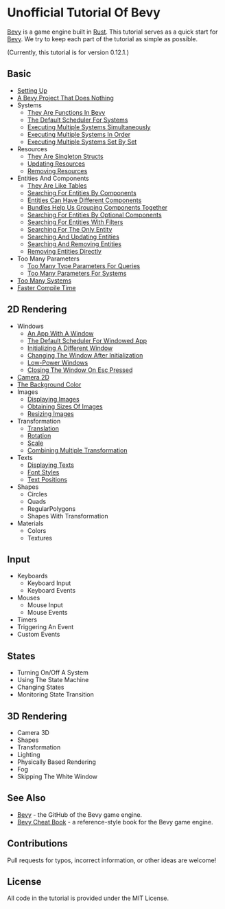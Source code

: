 # Unofficial Tutorial Of Bevy

[Bevy](https://bevyengine.org/) is a game engine built in [Rust](https://www.rust-lang.org/).
This tutorial serves as a quick start for [Bevy](https://bevyengine.org/).
We try to keep each part of the tutorial as simple as possible.

(Currently, this tutorial is for version 0.12.1.)

## Basic

* [Setting Up](./tutorial/setting_up.md)
* [A Bevy Project That Does Nothing](./tutorial/a_bevy_project_that_does_nothing.md)
* Systems
  * [They Are Functions In Bevy](./tutorial/they_are_functions_in_bevy.md)
  * [The Default Scheduler For Systems](./tutorial/the_default_scheduler_for_systems.md)
  * [Executing Multiple Systems Simultaneously](./tutorial/executing_multiple_systems_simultaneously.md)
  * [Executing Multiple Systems In Order](./tutorial/executing_multiple_systems_in_order.md)
  * [Executing Multiple Systems Set By Set](./tutorial/executing_multiple_systems_set_by_set.md)
* Resources
  * [They Are Singleton Structs](./tutorial/they_are_singleton_structs.md)
  * [Updating Resources](./tutorial/updating_resources.md)
  * [Removing Resources](./tutorial/removing_resources.md)
* Entities And Components
  * [They Are Like Tables](./tutorial/they_are_like_tables.md)
  * [Searching For Entities By Components](./tutorial/searching_for_entities_by_components.md)
  * [Entities Can Have Different Components](./tutorial/entities_can_have_different_components.md)
  * [Bundles Help Us Grouping Components Together](./tutorial/bundles_help_us_grouping_components_together.md)
  * [Searching For Entities By Optional Components](./tutorial/searching_for_entities_by_optional_components.md)
  * [Searching For Entities With Filters](./tutorial/searching_for_entities_with_filters.md)
  * [Searching For The Only Entity](./tutorial/searching_for_the_only_entity.md)
  * [Searching And Updating Entities](./tutorial/searching_and_updating_entities.md)
  * [Searching And Removing Entities](./tutorial/searching_and_removing_entities.md)
  * [Removing Entities Directly](./tutorial/removing_entities_directly.md)
* Too Many Parameters
  * [Too Many Type Parameters For Queries](./tutorial/too_many_type_parameters_for_queries.md)
  * [Too Many Parameters For Systems](./tutorial/too_many_parameters_for_systems.md)
* [Too Many Systems](./tutorial/too_many_systems.md)
* [Faster Compile Time](./tutorial/faster_compile_time.md)

## 2D Rendering

* Windows
  * [An App With A Window](./tutorial/an_app_with_a_window.md)
  * [The Default Scheduler For Windowed App](./tutorial/the_default_scheduler_for_windowed_app.md)
  * [Initializing A Different Window](./tutorial/initializing_a_different_window.md)
  * [Changing The Window After Initialization](./tutorial/changing_the_window_after_initialization.md)
  * [Low-Power Windows](./tutorial/low_power_windows.md)
  * [Closing The Window On Esc Pressed](./tutorial/closing_the_window_on_esc_pressed.md)
* [Camera 2D](./tutorial/camera_2d.md)
* [The Background Color](./tutorial/the_background_color.md)
* Images
  * [Displaying Images](./tutorial/displaying_images.md)
  * [Obtaining Sizes Of Images](./tutorial/obtaining_sizes_of_images.md)
  * [Resizing Images](./tutorial/resizing_images.md)
* Transformation
  * [Translation](./tutorial/translation.md)
  * [Rotation](./tutorial/rotation.md)
  * [Scale](./tutorial/scale.md)
  * [Combining Multiple Transformation](./tutorial/combining_multiple_transformation.md)
* Texts
  * [Displaying Texts](./tutorial/displaying_texts.md)
  * [Font Styles](./tutorial/font_styles.md)
  * [Text Positions](./tutorial/text_positions.md)
* Shapes
  * Circles
  * Quads
  * RegularPolygons
  * Shapes With Transformation
  <!-- bevy::prelude::shape -->
* Materials
  * Colors
  * Textures
    <!-- diff shapes, text? -->

## Input

* Keyboards
  * Keyboard Input
    <!-- Keyboard Input -->
    <!-- pressed, move object -->
    <!-- just_pressed, change color  -->
  * Keyboard Events
    <!-- Keyboard Input Events -->
    <!-- series of events in a batch -->
* Mouses
  * Mouse Input
  * Mouse Events
    <!-- cursor -->
* Timers
  <!-- time, w/ w/o repeat, fixed_timestep.rs -->
  <!-- simple image animation -->
* Triggering An Event
  <!-- exit -->
* Custom Events
  <!-- event.rs -->

## States

* Turning On/Off A System
  <!-- run_if -->
* Using The State Machine
* Changing States
* Monitoring State Transition
<!-- generic_system.rs -->
<!-- derive States -->
<!-- enum AppState -->
<!-- add_state::<AppState>() -->
<!-- add_systems(OnExit(AppState::MainMenu), ...) -->
<!-- OnEnter, OnExit, OnTransition -->
<!-- run_if(in_state(AppState::MainMenu)) -->
<!-- ResMut<NextState<AppState>> -->
<!-- NextState, next_state.set -->

<!-- animation -->
  <!-- sprite_sheet.rs -->

<!-- * User Interfaces -->

## 3D Rendering

* Camera 3D
  <!-- camera position, look at -->
* Shapes
  <!-- different shapes -->
* Transformation
  <!-- parent/children, despawn recursively -->
* Lighting
* Physically Based Rendering
* Fog
* Skipping The White Window
  <!-- window_settings.rs -->
<!-- ? multiple windows/cameras, camera background, 2d+3d -->
<!-- draw on images -->

<!-- * Debug -->
  <!-- * Using Local Variables In Systems
  15, SystemParamFunction -->
  <!-- gizmos -->
  <!-- 2d_gizmos.rs -->

<!-- audio -->
<!-- wasm, my practice, 26_wasm_test -->
<!-- beyond bevy -->

## See Also

* [Bevy](https://github.com/bevyengine/bevy) - the GitHub of the Bevy game engine.
* [Bevy Cheat Book](https://bevy-cheatbook.github.io/) - a reference-style book for the Bevy game engine.

## Contributions

Pull requests for typos, incorrect information, or other ideas are welcome!

## License

All code in the tutorial is provided under the MIT License.
